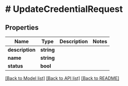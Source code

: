 # # UpdateCredentialRequest

## Properties

Name | Type | Description | Notes
------------ | ------------- | ------------- | -------------
**description** | **string** |  |
**name** | **string** |  |
**status** | **bool** |  |

[[Back to Model list]](../../README.md#models) [[Back to API list]](../../README.md#endpoints) [[Back to README]](../../README.md)
